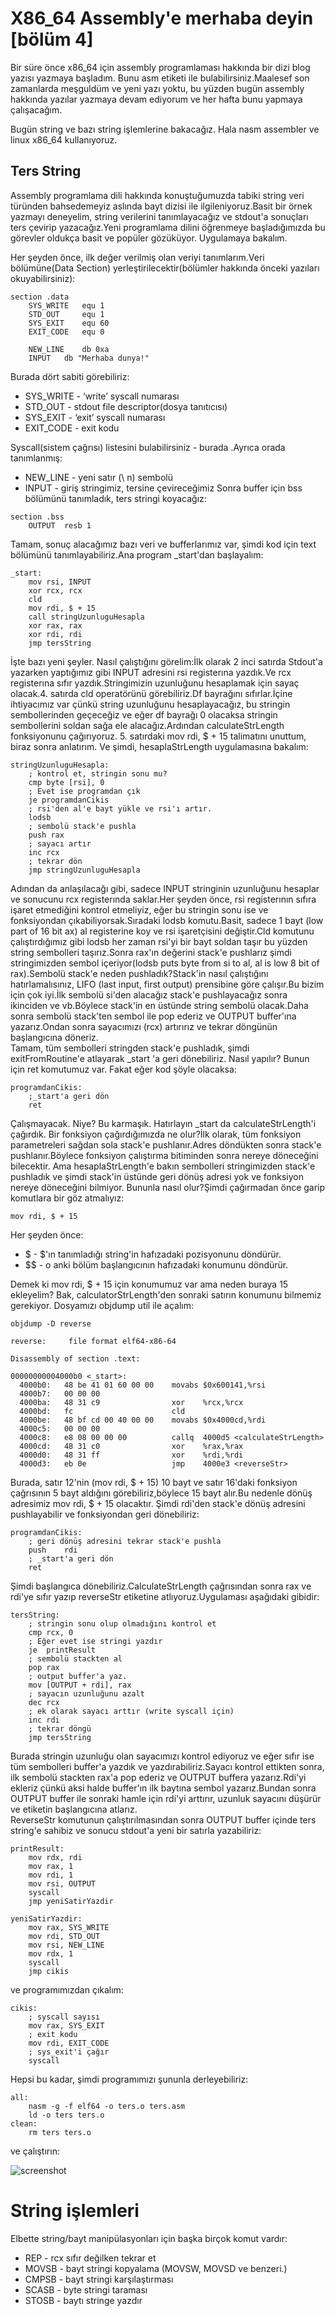 # X86_64 Assembly'e merhaba deyin [bölüm 4]
Bir süre önce x86_64 için assembly programlaması hakkında bir dizi blog yazısı yazmaya başladım. Bunu asm etiketi ile bulabilirsiniz.Maalesef son zamanlarda meşguldüm ve yeni yazı yoktu, bu yüzden bugün assembly hakkında yazılar yazmaya devam ediyorum ve her hafta bunu yapmaya çalışacağım.

Bugün string ve bazı string işlemlerine bakacağız. Hala nasm assembler ve linux x86_64 kullanıyoruz.
## Ters String
Assembly programlama dili hakkında konuştuğumuzda tabiki string veri türünden bahsedemeyiz aslında bayt dizisi ile ilgileniyoruz.Basit bir örnek yazmayı deneyelim, string verilerini tanımlayacağız ve stdout'a sonuçları ters çevirip yazacağız.Yeni programlama dilini öğrenmeye başladığımızda bu görevler oldukça basit ve popüler gözüküyor. Uygulamaya bakalım.

Her şeyden önce, ilk değer verilmiş olan veriyi tanımlarım.Veri bölümüne(Data Section) yerleştirilecektir(bölümler hakkında önceki yazıları okuyabilirsiniz):
```
section .data
    SYS_WRITE   equ 1
    STD_OUT     equ 1
    SYS_EXIT    equ 60
    EXIT_CODE   equ 0

    NEW_LINE    db 0xa
    INPUT   db "Merhaba dunya!"
```
Burada dört sabiti görebiliriz:
* SYS_WRITE - ‘write’ syscall numarası
* STD_OUT - stdout file descriptor(dosya tanıtıcısı)
* SYS_EXIT - ‘exit’ syscall numarası
* EXIT_CODE - exit kodu

Syscall(sistem çağrısı) listesini bulabilirsiniz - burada .Ayrıca orada tanımlanmış:
* NEW_LINE - yeni satır (\ n) sembolü
* INPUT - giriş stringimiz, tersine çevireceğimiz
Sonra buffer için bss bölümünü tanımladık, ters stringi koyacağız:
```
section .bss
    OUTPUT  resb 1
```
Tamam, sonuç alacağımız bazı veri ve bufferlarımız var, şimdi kod için text bölümünü tanımlayabiliriz.Ana program \_start'dan başlayalım:

```
_start:
    mov rsi, INPUT
    xor rcx, rcx
    cld
    mov rdi, $ + 15
    call stringUzunluguHesapla
    xor rax, rax
    xor rdi, rdi
    jmp tersString
```
İşte bazı yeni şeyler. Nasıl çalıştığını görelim:İlk olarak 2 inci satırda Stdout'a yazarken yaptığımız gibi  INPUT adresini rsi registerına yazdık.Ve rcx registerına sıfır yazdık.Stringimizin uzunluğunu hesaplamak için sayaç olacak.4. satırda cld operatörünü görebiliriz.Df bayrağını sıfırlar.İçine ihtiyacımız var çünkü string uzunluğunu hesaplayacağız, bu stringin sembollerinden geçeceğiz ve eğer df bayrağı 0 olacaksa stringin sembollerini soldan sağa ele alacağız.Ardından calculateStrLength fonksiyonunu çağırıyoruz. 5. satırdaki mov rdi, $ + 15 talimatını unuttum, biraz sonra anlatırım. Ve şimdi, hesaplaStrLength uygulamasına bakalım:
```
stringUzunluguHesapla:
    ; kontrol et, stringin sonu mu?
    cmp byte [rsi], 0
    ; Evet ise programdan çık
    je programdanCikis
    ; rsi'den al'e bayt yükle ve rsi'ı artır.
    lodsb
    ; sembolü stack'e pushla
    push rax
    ; sayacı artır
    inc rcx
    ; tekrar dön
    jmp stringUzunluguHesapla
```
Adından da anlaşılacağı gibi, sadece INPUT stringinin uzunluğunu  hesaplar ve  sonucunu rcx registerında saklar.Her şeyden önce, rsi registerının sıfıra işaret etmediğini kontrol etmeliyiz, eğer bu stringin sonu ise ve fonksiyondan çıkabiliyorsak.Sıradaki lodsb komutu.Basit, sadece 1 bayt (low part of 16 bit ax)  al registerine koy ve rsi işaretçisini değiştir.Cld komutunu çalıştırdığımız gibi lodsb her zaman rsi'yi bir bayt soldan taşır bu yüzden string sembolleri taşırız.Sonra rax'ın değerini stack'e pushlarız şimdi stringimizden sembol içeriyor(lodsb puts byte from si to al, al is low 8 bit of rax).Sembolü stack'e neden pushladık?Stack'in nasıl çalıştığını hatırlamalısınız, LIFO (last input, first output) prensibine göre çalışır.Bu bizim için çok iyi.İlk sembolü si'den alacağız stack'e pushlayacağız sonra ikinciden ve vb.Böylece stack'in en üstünde string sembolü olacak.Daha sonra sembolü stack'ten sembol ile pop ederiz ve OUTPUT buffer'ına yazarız.Ondan sonra sayacımızı (rcx) artırırız ve tekrar döngünün başlangıcına döneriz.
<br>
Tamam, tüm sembolleri stringden stack'e pushladık, şimdi exitFromRoutine'e atlayarak \_start 'a geri dönebiliriz. Nasıl yapılır? Bunun için ret komutumuz var. Fakat eğer kod şöyle olacaksa:
```
programdanCikis:
    ;_start'a geri dön
    ret
```
Çalışmayacak. Niye? Bu karmaşık. Hatırlayın \_start da  calculateStrLength'i çağırdık. Bir fonksiyon çağırdığımızda ne olur?İlk olarak, tüm fonksiyon parametreleri sağdan sola stack'e pushlanır.Adres döndükten sonra stack'e pushlanır.Böylece fonksiyon çalıştırma bitiminden sonra nereye döneceğini bilecektir. Ama hesaplaStrLength'e bakın sembolleri stringimizden stack'e pushladık ve şimdi stack'in üstünde geri dönüş adresi yok ve fonksiyon nereye döneceğini bilmiyor. Bununla nasıl olur?Şimdi çağırmadan önce garip komutlara bir göz atmalıyız:
```
mov rdi, $ + 15
```
Her şeyden önce:

* $ - $'ın tanımladığı string'in hafızadaki pozisyonunu döndürür.
* $$ - o anki bölüm başlangıcının hafızadaki konumunu döndürür.

Demek ki mov rdi, $ + 15 için konumumuz var ama neden buraya 15 ekleyelim? Bak, calculatorStrLength'den sonraki satırın konumunu bilmemiz gerekiyor. Dosyamızı objdump util ile açalım:
```
objdump -D reverse

reverse:     file format elf64-x86-64

Disassembly of section .text:

00000000004000b0 <_start>:
  4000b0:	48 be 41 01 60 00 00 	movabs $0x600141,%rsi
  4000b7:	00 00 00
  4000ba:	48 31 c9             	xor    %rcx,%rcx
  4000bd:	fc                   	cld
  4000be:	48 bf cd 00 40 00 00 	movabs $0x4000cd,%rdi
  4000c5:	00 00 00
  4000c8:	e8 08 00 00 00       	callq  4000d5 <calculateStrLength>
  4000cd:	48 31 c0             	xor    %rax,%rax
  4000d0:	48 31 ff             	xor    %rdi,%rdi
  4000d3:	eb 0e                	jmp    4000e3 <reverseStr>
 ```
Burada, satır 12'nin (mov rdi, $ + 15) 10 bayt ve satır 16'daki fonksiyon çağrısının 5 bayt aldığını görebiliriz,böylece 15 bayt alır.Bu nedenle dönüş adresimiz mov rdi, $ + 15 olacaktır. Şimdi rdi'den stack'e dönüş adresini pushlayabilir ve fonksiyondan geri dönebiliriz:
```
programdanCikis:
    ; geri dönüş adresini tekrar stack'e pushla
    push    rdi
    ; _start'a geri dön
    ret
```
Şimdi başlangıca dönebiliriz.CalculateStrLength çağrısından sonra rax ve rdi'ye sıfır yazıp reverseStr etiketine atlıyoruz.Uygulaması aşağıdaki gibidir:
```
tersString:
    ; stringin sonu olup olmadığını kontrol et
    cmp rcx, 0
    ; Eğer evet ise stringi yazdır
    je  printResult
    ; sembolü stackten al
    pop rax
    ; output buffer'a yaz.
    mov [OUTPUT + rdi], rax
    ; sayacın uzunluğunu azalt
    dec rcx
    ; ek olarak sayacı arttır (write syscall için)
    inc rdi
    ; tekrar döngü
    jmp tersString
```
Burada stringin uzunluğu olan sayacımızı kontrol ediyoruz ve eğer sıfır ise tüm sembolleri buffer'a yazdık ve yazdırabiliriz.Sayacı kontrol ettikten sonra, ilk sembolü stackten rax'a pop ederiz ve OUTPUT buffera yazarız.Rdi'yi ekleriz çünkü aksi halde buffer'ın ilk baytına sembol yazarız.Bundan sonra OUTPUT buffer ile sonraki hamle için rdi'yi arttırır, uzunluk sayacını düşürür ve etiketin başlangıcına atlarız.
<br>
ReverseStr komutunun çalıştırılmasından sonra OUTPUT buffer içinde ters string'e sahibiz ve sonucu stdout'a yeni bir satırla yazabiliriz:
```
printResult:
    mov rdx, rdi
    mov rax, 1
    mov rdi, 1
    mov rsi, OUTPUT
    syscall
    jmp yeniSatirYazdir

yeniSatirYazdir:
    mov rax, SYS_WRITE
    mov rdi, STD_OUT
    mov rsi, NEW_LINE
    mov rdx, 1
    syscall
    jmp cikis
```
ve programımızdan çıkalım:
```
cikis:
    ; syscall sayısı
    mov rax, SYS_EXIT
    ; exit kodu
    mov rdi, EXIT_CODE
    ; sys_exit'i çağır
    syscall	
```
Hepsi bu kadar, şimdi programımızı şununla derleyebiliriz:
```
all:
	nasm -g -f elf64 -o ters.o ters.asm
	ld -o ters ters.o
clean:
	rm ters ters.o
```
ve çalıştırın:

![screenshot](https://github.com/furkanonder/asm/tree/master/bolumler/resimler/screenshot.png)

# String işlemleri
Elbette string/bayt manipülasyonları için başka birçok komut vardır:

* REP - rcx sıfır değilken tekrar et
* MOVSB -  bayt stringi kopyalama (MOVSW, MOVSD ve benzeri.)
* CMPSB - bayt stringi karşılaştırması
* SCASB - byte stringi taraması
* STOSB - baytı stringe yazdır
